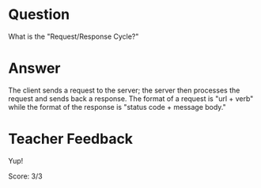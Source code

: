 # Question

What is the "Request/Response Cycle?"

# Answer
The client sends a request to the server; the server then processes the request and sends back a response. The format of a request is "url + verb" while the format of the response is "status code + message body."

# Teacher Feedback

Yup!

Score: 3/3